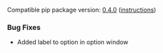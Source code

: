 <!--- https://github.com/mgroth0/deephy/releases -->

Compatible pip package version: [0.4.0](https://pypi.org/project/deephy/0.4.0/) ([instructions](https://colab.research.google.com/drive/1PNiGD26uBsktq64fqPg76yoN-ruixavj))

[//]: # (### New Features)

### Bug Fixes
- Added label to option in option window

[//]: # (### Notes)
[//]: # (### Todo)



